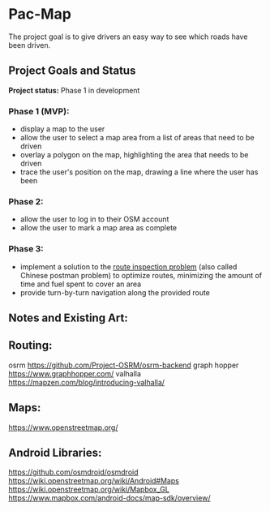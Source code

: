 # Pac-Map

The project goal is to give drivers an easy way to see which roads have been driven.

## Project Goals and Status

**Project status:** Phase 1 in development

### Phase 1 (MVP):


* display a map to the user
* allow the user to select a map area from a list of areas that need to be driven
* overlay a polygon on the map, highlighting the area that needs to be driven
* trace the user's position on the map, drawing a line where the user has been

### Phase 2:

* allow the user to log in to their OSM account
* allow the user to mark a map area as complete


### Phase 3:

* implement a solution to the [route inspection problem](https://en.wikipedia.org/wiki/Route_inspection_problem)
(also called Chinese postman problem) to optimize routes, minimizing the amount of time and fuel spent to cover an area
* provide turn-by-turn navigation along the provided route



## Notes and Existing Art:

Routing:
--------
osrm            https://github.com/Project-OSRM/osrm-backend
graph hopper    https://www.graphhopper.com/
valhalla        https://mapzen.com/blog/introducing-valhalla/



Maps:
-----
https://www.openstreetmap.org/


Android Libraries:
------------------
https://github.com/osmdroid/osmdroid
https://wiki.openstreetmap.org/wiki/Android#Maps
https://wiki.openstreetmap.org/wiki/Mapbox_GL
https://www.mapbox.com/android-docs/map-sdk/overview/
